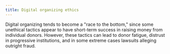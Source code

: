 ```yaml
---
title: Digital organizing ethics
---
```


Digital organizing tends to become a "race to the bottom," since some unethical tactics appear to have short-term success in raising money from individual donors. However, these tactics can lead to donor fatigue, distrust in progressive institutions, and in some extreme cases lawsuits alleging outright fraud.